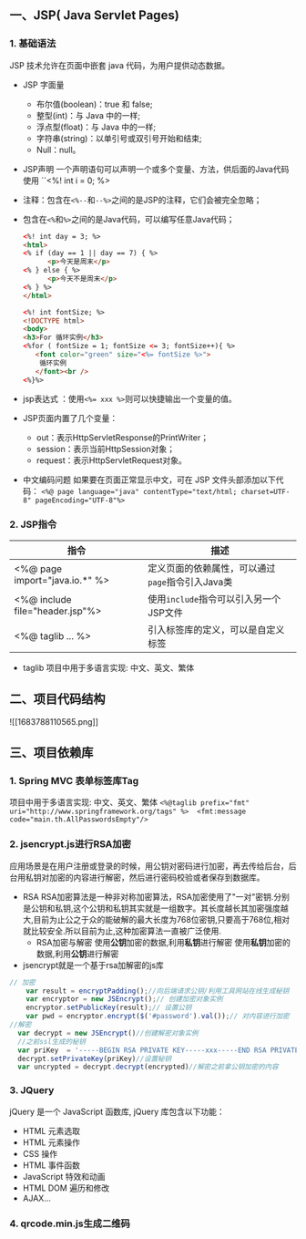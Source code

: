 ## 一、JSP( Java Servlet Pages)
### 1. 基础语法
JSP 技术允许在页面中嵌套 java 代码，为用户提供动态数据。
- JSP 字面量
	-   布尔值(boolean)：true 和 false;
	-   整型(int)：与 Java 中的一样;
	-   浮点型(float)：与 Java 中的一样;
	-   字符串(string)：以单引号或双引号开始和结束;
	-   Null：null。
-  JSP声明  一个声明语句可以声明一个或多个变量、方法，供后面的Java代码使用
	``<%! int i = 0; %>
-   注释：包含在`<%--`和`--%>`之间的是JSP的注释，它们会被完全忽略；
-   包含在`<%`和`%>`之间的是Java代码，可以编写任意Java代码；
	```html
	<%! int day = 3; %>
	<html>
	<% if (day == 1 || day == 7) { %>
	      <p>今天是周末</p>
	<% } else { %>
	      <p>今天不是周末</p>
	<% } %>
	</html>
	```
	
	```html
	<%! int fontSize; %> 
	<!DOCTYPE html>
	<body>
	<h3>For 循环实例</h3>
	<%for ( fontSize = 1; fontSize <= 3; fontSize++){ %>
	   <font color="green" size="<%= fontSize %>">
	    循环实例
	   </font><br />
	<%}%>
	```
-   jsp表达式 ：使用`<%= xxx %>`则可以快捷输出一个变量的值。
- JSP页面内置了几个变量：
	-   out：表示HttpServletResponse的PrintWriter；
	-   session：表示当前HttpSession对象；
	-   request：表示HttpServletRequest对象。
-  中文编码问题
	如果要在页面正常显示中文，可在 JSP 文件头部添加以下代码：
	`<%@ page language="java" contentType="text/html; charset=UTF-8" pageEncoding="UTF-8"%>`


### 2. JSP指令
|指令|描述|
|---|---|
|<%@ page import="java.io.*" %> |定义页面的依赖属性，可以通过`page`指令引入Java类|
|<%@ include file="header.jsp"%>|使用`include`指令可以引入另一个JSP文件|
|<%@ taglib ... %>|引入标签库的定义，可以是自定义标签|
- taglib 项目中用于多语言实现: 中文、英文、繁体


## 二、项目代码结构
![[1683788110565.png]]

## 三、项目依赖库
### 1. Spring MVC 表单标签库Tag
项目中用于多语言实现: 中文、英文、繁体
	```
	<%@taglib prefix="fmt" uri="http://www.springframework.org/tags" %> 
	<fmt:message code="main.th.AllPasswordsEmpty"/>
	```
### 2.  jsencrypt.js进行RSA加密
应用场景是在用户注册或登录的时候，用公钥对密码进行加密，再去传给后台，后台用私钥对加密的内容进行解密，然后进行密码校验或者保存到数据库。
- RSA
	RSA加密算法是一种非对称加密算法，RSA加密使用了"一对"密钥.分别是公钥和私钥,这个公钥和私钥其实就是一组数字。其长度越长其加密强度越大,目前为止公之于众的能破解的最大长度为768位密钥,只要高于768位,相对就比较安全.所以目前为止,这种加密算法一直被广泛使用.
	- RSA加密与解密
		使用**公钥**加密的数据,利用**私钥**进行解密
		使用**私钥**加密的数据,利用**公钥**进行解密
- jsencrypt就是一个基于rsa加解密的js库
```javascript
// 加密
	var result = encryptPadding();//向后端请求公钥/利用工具网站在线生成秘钥
	var encryptor = new JSEncrypt();// 创建加密对象实例
	encryptor.setPublicKey(result);// 设置公钥
	var pwd = encryptor.encrypt($('#password').val());// 对内容进行加密
//解密
  var decrypt = new JSEncrypt()//创建解密对象实例
  //之前ssl生成的秘钥
  var priKey  = '-----BEGIN RSA PRIVATE KEY-----xxx-----END RSA PRIVATE KEY----'
  decrypt.setPrivateKey(priKey)//设置秘钥
  var uncrypted = decrypt.decrypt(encrypted)//解密之前拿公钥加密的内容
``` 
### 3. JQuery
jQuery 是一个 JavaScript 函数库, jQuery 库包含以下功能：
-   HTML 元素选取
-   HTML 元素操作
-   CSS 操作
-   HTML 事件函数
-   JavaScript 特效和动画
-   HTML DOM 遍历和修改
-   AJAX...
### 4. qrcode.min.js生成二维码
